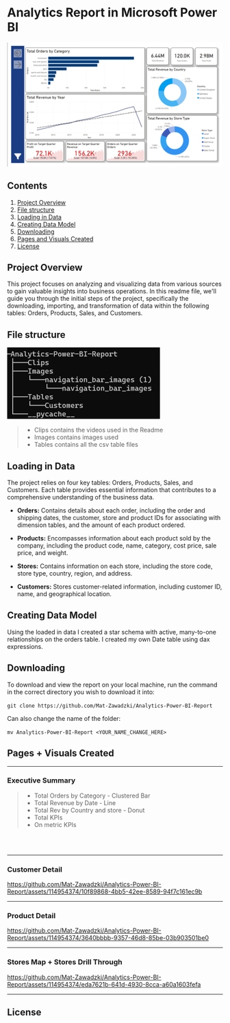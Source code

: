 # Analytics Report in Microsoft Power BI

<img src="https://github.com/Mat-Zawadzki/Analytics-Power-BI-Report/blob/main/Images/ExecutiveSummary.png?raw=true" alt="alt text" width="max">

## Contents

1. [Project Overview](#project-overview)
2. [File structure ](#File-structure)
3. [Loading in Data](#Loading-in-data)
4. [Creating Data Model](#Creating-data-model)
5. [Downloading](#Downloading)
6. [Pages and Visuals Created](#Pages-and-visuals-created)
7. [License](#License)

## Project Overview
This project focuses on analyzing and visualizing data from various sources to gain valuable insights into business operations. In this readme file, we'll guide you through the initial steps of the project, specifically the downloading, importing, and transformation of data within the following tables: Orders, Products, Sales, and Customers.


## File structure 
![Alt text](https://github.com/Mat-Zawadzki/Analytics-Power-BI-Report/blob/main/Images/tree.png)

> - Clips contains the videos used in the Readme
> - Images contains images used 
> - Tables contains all the csv table files


## Loading in Data
The project relies on four key tables: Orders, Products, Sales, and Customers. Each table provides essential information that contributes to a comprehensive understanding of the business data.

- **Orders:** Contains details about each order, including the order and shipping dates, the customer, store and product IDs for associating with dimension tables, and the amount of each product ordered.

- **Products:** Encompasses information about each product sold by the company, including the product code, name, category, cost price, sale price, and weight.

- **Stores:** Contains information on each store, including the store code, store type, country, region, and address.

- **Customers:** Stores customer-related information, including customer ID, name, and geographical location.

## Creating Data Model
Using the loaded in data I created a star schema with active, many-to-one relationships on the orders table. I created my own Date table using dax expressions.

## Downloading
To download and view the report on your local machine, run the command in the correct directory you wish to download it into:

`git clone https://github.com/Mat-Zawadzki/Analytics-Power-BI-Report`

Can also change the name of the folder:

`mv Analytics-Power-BI-Report <YOUR_NAME_CHANGE_HERE>`

## Pages + Visuals Created

---

### Executive Summary

> - Total Orders by Category - Clustered Bar 
> - Total Revenue by Date - Line 
> - Total Rev by Country and store - Donut
> - Total KPIs
> - On metric KPIs 

<br>
<br>

---

### Customer Detail


https://github.com/Mat-Zawadzki/Analytics-Power-BI-Report/assets/114954374/10f89868-4bb5-42ee-8589-94f7c161ec9b


---

### Product Detail


https://github.com/Mat-Zawadzki/Analytics-Power-BI-Report/assets/114954374/3640bbbb-9357-46d8-85be-03b903501be0


---

### Stores Map + Stores Drill Through



https://github.com/Mat-Zawadzki/Analytics-Power-BI-Report/assets/114954374/eda7621b-641d-4930-8cca-a60a1603fefa



---


## License